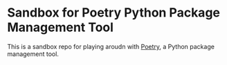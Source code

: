 # Sandbox for Poetry Python Package Management Tool

This is a sandbox repo for playing aroudn with [Poetry](https://python-poetry.org/), a Python package management tool.

